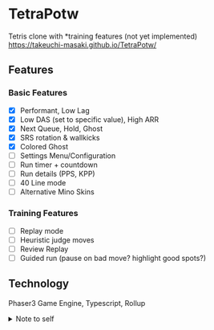 # TetraPotw
Tetris clone with *training features (not yet implemented)  
https://takeuchi-masaki.github.io/TetraPotw/

## Features
### Basic Features
- [x] Performant, Low Lag
- [x] Low DAS (set to specific value), High ARR
- [x] Next Queue, Hold, Ghost
- [x] SRS rotation & wallkicks
- [x] Colored Ghost
- [ ] Settings Menu/Configuration
- [ ] Run timer + countdown
- [ ] Run details (PPS, KPP)
- [ ] 40 Line mode
- [ ] Alternative Mino Skins

### Training Features
- [ ] Replay mode
- [ ] Heuristic judge moves
- [ ] Review Replay
- [ ] Guided run (pause on bad move? highlight good spots?)

## Technology
Phaser3 Game Engine, Typescript, Rollup

<details>
    <summary>Note to self</summary>

    npm run build && git subtree push --prefix dist origin gh-pages
</details>